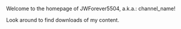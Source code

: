 Welcome to the homepage of JWForever5504, a.k.a.: channel_name! 

Look around to find downloads of my content.
